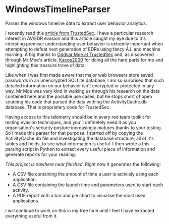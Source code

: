 # WindowsTimelineParser
Parses the windows timeline data to extract user behavior analytics. 

I recently read this [article from TrustedSec](https://www.trustedsec.com/blog/oh-behave-figuring-out-user-behavior/). I have a particular research interest in AV/EDR evasion and this article caught my eye due to it's intersting premise: understanding user behavior is extremly important when attempting to defeat next generation of EDRs using fancy A.I. and machine learning. A big thanks to [Oddvar Moe at TrustedSec](https://www.trustedsec.com/team/oddvar-moe/) and, as discovered through Mr Moe's article, [Kacos2000](https://www.linkedin.com/in/kacos2000/) for doing all the hard parts for me and highlighting this treasure trove of data. 

Like when I was first made aware that major web browsers store saved passwords in an unencrypted SQLLite database, I am so surprised that such detailed information on our behavior isn't encrypted or protected in any way. Mr Moe was very kind in walking us through his research on the data contained here and the possible use cases, but he stops short of open sourcing his code that parsed the data withing the ActivityCache.db database. That is proprietary code for TrustedSec. 

Having access to this telemetry should be in every red team toolkit for testing evasion techniques, and you'll definetely need it as you organisation's security posture increasingly matures thanks to your testing. So I made this parser for that purpose. I started off by copying the ActivityCache.db file and investigating the database structure, all of it's tables and fields, to see what information is useful. I then wrote a this parsing script in Python to extract every useful piece of information and generate reports for your reading.

*This project is nowhere near finished*. Right now it generates the following:
- A CSV file containing the amount of time a user is activiely using each application.
- A CSV file containing the launch time and parameters used to start each activity.
- A PDF report with a bar and pie chart to visualise the most used applications.

I will continue to work on this in my free time until I feel I have extracted everything useful from it.
